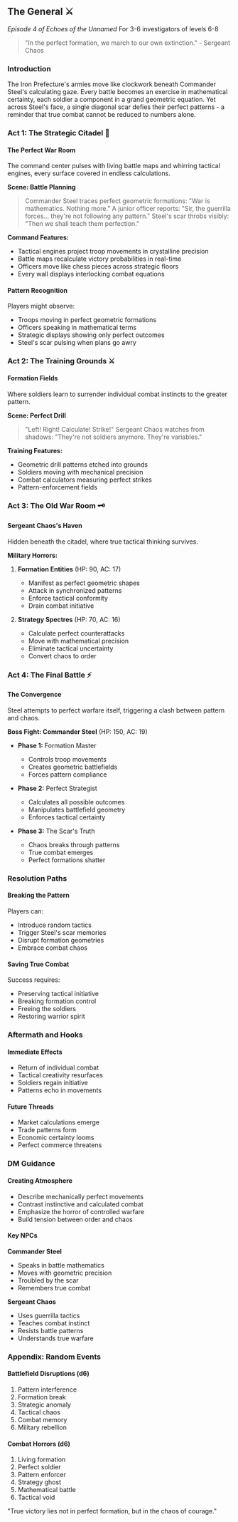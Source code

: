 ## The General ⚔️
*Episode 4 of Echoes of the Unnamed*
For 3-6 investigators of levels 6-8

> "In the perfect formation, we march to our own extinction." - Sergeant Chaos

### Introduction
The Iron Prefecture's armies move like clockwork beneath Commander Steel's calculating gaze. Every battle becomes an exercise in mathematical certainty, each soldier a component in a grand geometric equation. Yet across Steel's face, a single diagonal scar defies their perfect patterns - a reminder that true combat cannot be reduced to numbers alone.

### Act 1: The Strategic Citadel 🏰

#### The Perfect War Room
The command center pulses with living battle maps and whirring tactical engines, every surface covered in endless calculations.

**Scene: Battle Planning**
> Commander Steel traces perfect geometric formations: "War is mathematics. Nothing more."
> A junior officer reports: "Sir, the guerrilla forces... they're not following any pattern."
> Steel's scar throbs visibly: "Then we shall teach them perfection."

**Command Features:**
- Tactical engines project troop movements in crystalline precision
- Battle maps recalculate victory probabilities in real-time
- Officers move like chess pieces across strategic floors
- Every wall displays interlocking combat equations

#### Pattern Recognition
Players might observe:
- Troops moving in perfect geometric formations
- Officers speaking in mathematical terms
- Strategic displays showing only perfect outcomes
- Steel's scar pulsing when plans go awry

### Act 2: The Training Grounds ⚔️

#### Formation Fields
Where soldiers learn to surrender individual combat instincts to the greater pattern.

**Scene: Perfect Drill**
> "Left! Right! Calculate! Strike!" 
> Sergeant Chaos watches from shadows: "They're not soldiers anymore. They're variables."

**Training Features:**
- Geometric drill patterns etched into grounds
- Soldiers moving with mechanical precision
- Combat calculators measuring perfect strikes
- Pattern-enforcement fields

### Act 3: The Old War Room 🗝️

#### Sergeant Chaos's Haven
Hidden beneath the citadel, where true tactical thinking survives.

**Military Horrors:**
1. **Formation Entities** (HP: 90, AC: 17)
   - Manifest as perfect geometric shapes
   - Attack in synchronized patterns
   - Enforce tactical conformity
   - Drain combat initiative

2. **Strategy Spectres** (HP: 70, AC: 16)
   - Calculate perfect counterattacks
   - Move with mathematical precision
   - Eliminate tactical uncertainty
   - Convert chaos to order

### Act 4: The Final Battle ⚡

#### The Convergence
Steel attempts to perfect warfare itself, triggering a clash between pattern and chaos.

**Boss Fight: Commander Steel** (HP: 150, AC: 19)
- **Phase 1:** Formation Master
  - Controls troop movements
  - Creates geometric battlefields
  - Forces pattern compliance

- **Phase 2:** Perfect Strategist
  - Calculates all possible outcomes
  - Manipulates battlefield geometry
  - Enforces tactical certainty

- **Phase 3:** The Scar's Truth
  - Chaos breaks through patterns
  - True combat emerges
  - Perfect formations shatter

### Resolution Paths

#### Breaking the Pattern
Players can:
- Introduce random tactics
- Trigger Steel's scar memories
- Disrupt formation geometries
- Embrace combat chaos

#### Saving True Combat
Success requires:
- Preserving tactical initiative
- Breaking formation control
- Freeing the soldiers
- Restoring warrior spirit

### Aftermath and Hooks

#### Immediate Effects
- Return of individual combat
- Tactical creativity resurfaces
- Soldiers regain initiative
- Patterns echo in movements

#### Future Threads
- Market calculations emerge
- Trade patterns form
- Economic certainty looms
- Perfect commerce threatens

### DM Guidance

#### Creating Atmosphere
- Describe mechanically perfect movements
- Contrast instinctive and calculated combat
- Emphasize the horror of controlled warfare
- Build tension between order and chaos

#### Key NPCs

**Commander Steel**
- Speaks in battle mathematics
- Moves with geometric precision
- Troubled by the scar
- Remembers true combat

**Sergeant Chaos**
- Uses guerrilla tactics
- Teaches combat instinct
- Resists battle patterns
- Understands true warfare

### Appendix: Random Events

#### Battlefield Disruptions (d6)
1. Pattern interference
2. Formation break
3. Strategic anomaly
4. Tactical chaos
5. Combat memory
6. Military rebellion

#### Combat Horrors (d6)
1. Living formation
2. Perfect soldier
3. Pattern enforcer
4. Strategy ghost
5. Mathematical battle
6. Tactical void

"True victory lies not in perfect formation, but in the chaos of courage."